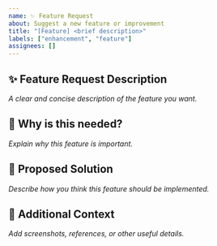 ```yaml
---
name: ✨ Feature Request
about: Suggest a new feature or improvement
title: "[Feature] <brief description>"
labels: ["enhancement", "feature"]
assignees: []
---
```


## ✨ Feature Request Description
_A clear and concise description of the feature you want._

## 🌟 Why is this needed?
_Explain why this feature is important._

## 📝 Proposed Solution
_Describe how you think this feature should be implemented._

## 🚀 Additional Context
_Add screenshots, references, or other useful details._
